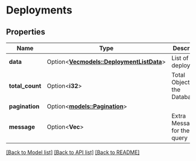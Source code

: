 # Deployments

## Properties

Name | Type | Description | Notes
------------ | ------------- | ------------- | -------------
**data** | Option<[**Vec<models::DeploymentListData>**](DeploymentListData.md)> | List of active deployments | [optional]
**total_count** | Option<**i32**> | Total Objects in the Database | [optional]
**pagination** | Option<[**models::Pagination**](Pagination.md)> |  | [optional]
**message** | Option<**Vec<String>**> | Extra Messages for the query | [optional]

[[Back to Model list]](../README.md#documentation-for-models) [[Back to API list]](../README.md#documentation-for-api-endpoints) [[Back to README]](../README.md)


